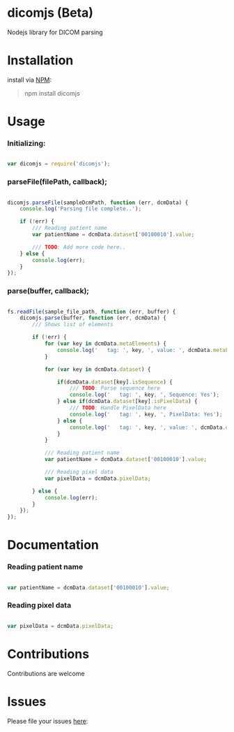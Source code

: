 # dicomjs (Beta)
Nodejs library for DICOM parsing

# Installation
install via [NPM](https://www.npmjs.com/):
> npm install dicomjs

# Usage
### Initializing:
```javascript

var dicomjs = require('dicomjs');

```

### parseFile(filePath, callback);
```javascript

dicomjs.parseFile(sampleDcmPath, function (err, dcmData) {
    console.log('Parsing file complete..');

    if (!err) {
        /// Reading patient name
        var patientName = dcmData.dataset['00100010'].value;

        /// TODO: Add more code here..
    } else {
        console.log(err);
    }
});

```

### parse(buffer, callback);
```javascript

fs.readFile(sample_file_path, function (err, buffer) {
    dicomjs.parse(buffer, function (err, dcmData) {
        /// Shows list of elements

        if (!err) {
            for (var key in dcmData.metaElements) {
                console.log('   tag: ', key, ', value: ', dcmData.metaElements[key].value);
            }

            for (var key in dcmData.dataset) {

                if(dcmData.dataset[key].isSequence) {
                    /// TODO: Parse sequence here
                    console.log('   tag: ', key, ', Sequence: Yes');
                } else if(dcmData.dataset[key].isPixelData) {
                    /// TODO: Handle PixelData here
                    console.log('   tag: ', key, ', PixelData: Yes');
                } else {
                    console.log('   tag: ', key, ', value: ', dcmData.dataset[key].value);
                }
            }

            /// Reading patient name
            var patientName = dcmData.dataset['00100010'].value;

            /// Reading pixel data
            var pixelData = dcmData.pixelData;

        } else {
            console.log(err);
        }
    });
});
```

# Documentation
### Reading patient name
```javascript

var patientName = dcmData.dataset['00100010'].value;

```

### Reading pixel data
```javascript

var pixelData = dcmData.pixelData;

```


# Contributions
Contributions are welcome
    
# Issues 
Please file your issues [here](https://github.com/rameshrr/dicomjs/issues):
    